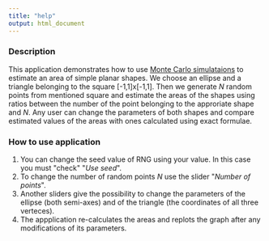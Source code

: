 ```yaml
---
title: "help"
output: html_document
---
```

### Description
This application demonstrates how to use [Monte Carlo simulataions](http://en.wikipedia.org/wiki/Monte_Carlo_method#Use_in_mathematics) to estimate an area of simple planar shapes. We choose an ellipse and a triangle belonging to the square [-1,1]x[-1,1]. Then we generate *N* random points from mentioned square and estimate the areas of the shapes using ratios between the number of the point belonging to the approriate shape and *N*.
Any  user can change the parameters of both shapes and compare estimated values of the areas with ones calculated using exact formulae.


### How to use application

1. You can change the seed value of RNG using your value.  In this case you must "check"  "*Use seed*".
2. To change the number of random points *N* use the slider "*Number of points*".
3. Another sliders give the possibility to change the parameters of the ellipse (both semi-axes) and of the triangle (the coordinates of all three verteces).
4. The appplication re-calculates the areas and replots the graph after any modifications of its parameters.

